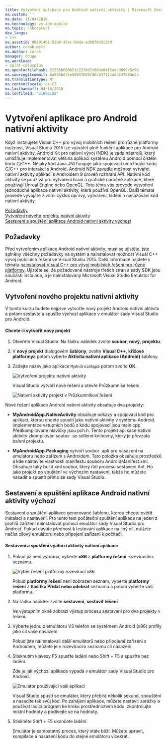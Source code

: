 ```yaml
---
title: Vytvoření aplikace pro Android nativní aktivity | Microsoft Docs
ms.custom: ''
ms.date: 11/04/2016
ms.technology: vs-ide-mobile
ms.topic: conceptual
dev_langs:
- C++
ms.assetid: 884014b1-5208-45ec-b0da-ad0070d2c24d
author: corob-msft
ms.author: corob
manager: douge
ms.workload:
- xplat-cplusplus
ms.openlocfilehash: 51555b660b51c227dd7c80da04f2eecd699c5c96
ms.sourcegitcommit: 6a9d5bd75e50947659fd6c837111a6a547884e2a
ms.translationtype: MT
ms.contentlocale: cs-CZ
ms.lasthandoff: 04/16/2018
ms.locfileid: "31066122"
---
```

# <a name="create-an-android-native-activity-app"></a>Vytvoření aplikace pro Android nativní aktivity
Když instalujete Visual C++ pro vývoj mobilních řešení pro různé platformy možnost, Visual Studio 2015 lze vytvářet plně funkční aplikace pro Android nativní aktivity. Android Kit pro nativní vývoj (NDK) je sada nástrojů, který umožňuje implementovat většina aplikací systému Android pomocí čistém kódu C/C++. Nějaký kód Java JNI funguje jako spojovací umožňující kódu C/C++ pro interakci s Android. Android NDK zavedla možnost vytvářet nativní aktivity aplikací s Androidem 9 úroveň rozhraní API. Nativní kód aktivity se používá pro vytváření hraní a grafické náročné aplikace, které používají Unreal Engine nebo OpenGL. Toto téma vás provede vytvoření jednoduché aplikace nativní aktivity, která používá OpenGL. Další témata provede vývojáře životní cyklus úpravy, vytváření, ladění a nasazování kód nativní aktivity.  
  
 [Požadavky](#req)   
 [Vytvoření nového projektu nativní aktivity](#Create)   
 [Sestavení a spuštění aplikace Android nativní aktivity výchozí](#BuildHello)  
  
##  <a name="req"></a> Požadavky  
 Před vytvořením aplikace Android nativní aktivity, musí se ujistěte, jste splněny všechny požadavky na systém a nainstalovat možnost Visual C++ vývoj mobilních řešení ve Visual Studiu 2015. Další informace najdete v tématu [nainstalovat Visual C++ pro vývoj mobilních řešení pro různé platformy](../cross-platform/install-visual-cpp-for-cross-platform-mobile-development.md). Ujistěte se, že požadované nástroje třetích stran a sady SDK jsou součástí instalace, a je nainstalovaný Microsoft Visual Studio Emulator for Android.  
  
##  <a name="Create"></a> Vytvoření nového projektu nativní aktivity  
 V tomto kurzu budete nejprve vytvořte nový projekt Android nativní aktivitu a potom sestavte a spusťte výchozí aplikace v emulátor sady Visual Studio pro Android.  
  
#### <a name="to-create-a-new-project"></a>Chcete-li vytvořit nový projekt  
  
1.  Otevřete Visual Studio. Na řádku nabídek zvolte **soubor**, **nový**, **projektu**.  
  
2.  V **nový projekt** dialogovém **šablony**, zvolte **Visual C++**, **křížové platformy**a potom vyberte  **Aktivita nativní aplikace (Android)** šablony.  
  
3.  Zadejte název jako aplikace `MyAndroidApp`a potom zvolte **OK**.  
  
     ![Vytvoření projektu nativní aktivity](../cross-platform/media/cppmdd_newproject.PNG "CppMDD_NewProject")  
  
     Visual Studio vytvoří nové řešení a otevře Průzkumníka řešení.  
  
     ![Nativní aktivity projekt v Průzkumníkovi řešení](../cross-platform/media/cppmdd_rc_na_solutionexp.PNG "CPPMDD_RC_NA_SolutionExp")  
  
 Nové řešení aplikace Android nativní aktivity obsahuje dva projekty:  
  
-   **MyAndroidApp.NativeActivity** obsahuje odkazy a spojovací kód pro aplikaci, kterou chcete spustit jako nativní aktivity v systému Android. Implementace vstupních bodů z kódu spojovací jsou main.cpp. Předkompilované hlavičky jsou pch.h. Tento projekt aplikace nativní aktivity zkompilován soubor .so sdílené knihovny, který je převzata balení projektu.  
  
-   **MyAndroidApp.Packaging** vytvoří soubor .apk pro nasazení na emulátoru nebo zařízení s Androidem. Tato položka obsahuje prostředků a kde nastavíte vlastnosti manifestu souboru AndroidManifest.xml. Obsahuje taky build.xml soubor, který řídí procesu sestavení Ant. Ho jako projekt po spuštění ve výchozím nastavení, takže ho můžete nasadit a spustit přímo ze sady Visual Studio.  
  
##  <a name="BuildHello"></a> Sestavení a spuštění aplikace Android nativní aktivity výchozí  
 Sestavení a spuštění aplikace generované šablonu, kterou chcete ověřit instalaci a nastavení. Pro tento test počáteční spuštění aplikace na jeden z profilů zařízení nainstalovat pomocí emulátor sady Visual Studio pro Android. Pokud dáváte přednost k testování aplikace na jiný cíl, můžete načíst cílový emulátoru nebo připojení zařízení k počítači.  
  
#### <a name="to-build-and-run-the-default-native-activity-app"></a>Sestavení a spuštění výchozí aktivity nativní aplikace  
  
1.  Pokud již není vybrána, vyberte **x86** z **platformy řešení** rozevíracího seznamu.  
  
     ![Výběr řešení platformy rozevírací x86](../cross-platform/media/cppmdd_rc_na_solution_x86.png "CPPMDD_RC_NA_Solution_x86")  
  
     Pokud **platformy řešení** není zobrazen seznam, vyberte **platformy řešení** z **tlačítka Přidat nebo odebrat** seznamu a potom vyberte vaši platformu.  
  
2.  Na řádku nabídek zvolte **sestavení**, **sestavit řešení**.  
  
     Ve výstupním okně zobrazí výstup procesu sestavení pro dva projekty v řešení.  
  
3.  Vyberte jednu z emulátoru VS telefon se systémem Android (x86) profily jako cíl vaše nasazení.  
  
     Pokud jste nainstalovali další emulátorů nebo připojené zařízení s Androidem, můžete je v rozevíracím seznamu cíl nasazení.  
  
4.  Stisknutím klávesy F5 spusťte ladění nebo Shift + F5 a spusťte bez ladění.  
  
     Zde je jak výchozí aplikace vypadá v emulátor sady Visual Studio pro Android.  
  
     ![Emulátor používající vaši aplikaci](../cross-platform/media/cppmdd_emulator_running_app.PNG "CppMDD_Emulator_Running_App")  
  
     Visual Studio spustí se emulátor, který přebírá několik sekund, spouštění a nasadíte tak svůj kód. Po zahájení aplikace, můžete nastavit zarážky a používat ladicí program ke kroku prostřednictvím kódu, zkontrolujte místní hodnoty a podívejte se na hodnoty.  
  
5.  Stiskněte Shift + F5 ukončete ladění.  
  
     Emulátor je samostatný proces, který stále běží. Můžete upravit, kompilace a nasazení kódu do stejné emulátoru vícekrát.